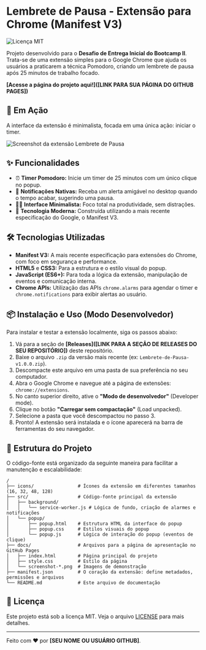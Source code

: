 # Lembrete de Pausa - Extensão para Chrome (Manifest V3)

![Licença MIT](https://img.shields.io/badge/Licença-MIT-blue.svg)

Projeto desenvolvido para o **Desafio de Entrega Inicial do Bootcamp II**. Trata-se de uma extensão simples para o Google Chrome que ajuda os usuários a praticarem a técnica Pomodoro, criando um lembrete de pausa após 25 minutos de trabalho focado.

**[Acesse a página do projeto aqui!]([LINK PARA SUA PÁGINA DO GITHUB PAGES])**

## 🚀 Em Ação

A interface da extensão é minimalista, focada em uma única ação: iniciar o timer.

![Screenshot da extensão Lembrete de Pausa](docs/screenshot-popup.png)

## ✨ Funcionalidades

-   ⏰ **Timer Pomodoro:** Inicie um timer de 25 minutos com um único clique no popup.
-   🔔 **Notificações Nativas:** Receba um alerta amigável no desktop quando o tempo acabar, sugerindo uma pausa.
-   🧘‍♀️ **Interface Minimalista:** Foco total na produtividade, sem distrações.
-   🚀 **Tecnologia Moderna:** Construída utilizando a mais recente especificação do Google, o Manifest V3.

## 🛠️ Tecnologias Utilizadas

-   **Manifest V3:** A mais recente especificação para extensões do Chrome, com foco em segurança e performance.
-   **HTML5** e **CSS3:** Para a estrutura e o estilo visual do popup.
-   **JavaScript (ES6+):** Para toda a lógica da extensão, manipulação de eventos e comunicação interna.
-   **Chrome APIs:** Utilização das APIs `chrome.alarms` para agendar o timer e `chrome.notifications` para exibir alertas ao usuário.

## 📦 Instalação e Uso (Modo Desenvolvedor)

Para instalar e testar a extensão localmente, siga os passos abaixo:

1.  Vá para a seção de **[Releases]([LINK PARA A SEÇÃO DE RELEASES DO SEU REPOSITÓRIO])** deste repositório.
2.  Baixe o arquivo `.zip` da versão mais recente (ex: `Lembrete-de-Pausa-v1.0.0.zip`).
3.  Descompacte este arquivo em uma pasta de sua preferência no seu computador.
4.  Abra o Google Chrome e navegue até a página de extensões: `chrome://extensions`.
5.  No canto superior direito, ative o **"Modo de desenvolvedor"** (Developer mode).
6.  Clique no botão **"Carregar sem compactação"** (Load unpacked).
7.  Selecione a pasta que você descompactou no passo 3.
8.  Pronto! A extensão será instalada e o ícone aparecerá na barra de ferramentas do seu navegador.

## 📂 Estrutura do Projeto

O código-fonte está organizado da seguinte maneira para facilitar a manutenção e escalabilidade:

```
/
├── icons/                # Ícones da extensão em diferentes tamanhos (16, 32, 48, 128)
├── src/                  # Código-fonte principal da extensão
│   ├── background/
│   │   └── service-worker.js # Lógica de fundo, criação de alarmes e notificações
│   └── popup/
│       ├── popup.html    # Estrutura HTML da interface do popup
│       ├── popup.css     # Estilos visuais do popup
│       └── popup.js      # Lógica de interação do popup (eventos de clique)
├── docs/                 # Arquivos para a página de apresentação no GitHub Pages
│   ├── index.html        # Página principal do projeto
│   ├── style.css         # Estilo da página
│   └── screenshot-*.png  # Imagens de demonstração
├── manifest.json         # O coração da extensão: define metadados, permissões e arquivos
└── README.md             # Este arquivo de documentação
```

## 📜 Licença

Este projeto está sob a licença MIT. Veja o arquivo [LICENSE](LICENSE) para mais detalhes.

---

Feito com ❤️ por **[SEU NOME OU USUÁRIO GITHUB]**.